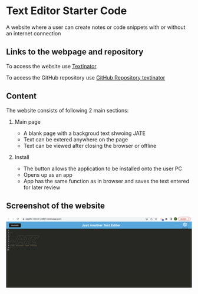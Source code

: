 # Text Editor Starter Code
A website where a user can create notes or code snippets with or without an internet connection

## Links to the webpage and repository

To access the website use [Textinator](https://pacific-retreat-41051.herokuapp.com/)

To access the GitHub repository use [GitHub Repository textinator](https://github.com/Haruka08/textinator)

## Content

The website consists of following 2 main sections:

1. Main page
    - A blank page with a backgroud text shwoing JATE
    - Text can be extered anywhere on the page
    - Text can be viewed after closing the browser or offline

2. Install
    - The button allows the application to be installed onto the user PC
    - Opens up as an app
    - App has the same function as in browser and saves the text entered for later review

## Screenshot of the website

![The screenshot of the completed website](./textinator.png)